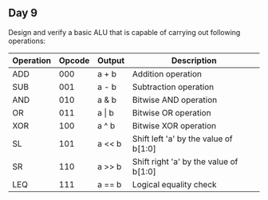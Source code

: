 ## Day 9

Design and verify a basic ALU that is capable of carrying out following operations:

| Operation | Opcode | Output | Description 
|-----------|--------|--------|------------|
ADD | 000 | a + b | Addition operation
SUB | 001 | a - b | Subtraction operation
AND | 010 | a & b | Bitwise AND operation
OR | 011 | a \| b | Bitwise OR operation
XOR | 100 | a ^ b | Bitwise XOR operation
SL | 101 | a << b | Shift left 'a' by the value of b[1:0]
SR | 110 | a >> b | Shift right 'a' by the value of b[1:0]
LEQ | 111 | a == b | Logical equality check


